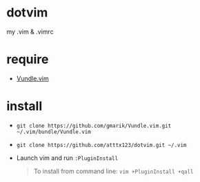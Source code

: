dotvim
======

my .vim &amp; .vimrc

require
======

* [Vundle.vim](https://github.com/gmarik/Vundle.vim)

install
======

* ```git clone https://github.com/gmarik/Vundle.vim.git ~/.vim/bundle/Vundle.vim```

* ```git clone https://github.com/atttx123/dotvim.git ~/.vim```

* Launch vim and run ```:PluginInstall```

  > To install from command line: ```vim +PluginInstall +qall```
